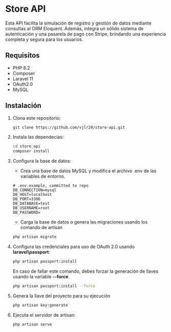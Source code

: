 # Store API

Esta API facilita la simulación de registro y gestión de datos mediante consultas al ORM Eloquent. Además, integra un sólido sistema de autenticación y una pasarela de pago con Stripe, brindando una experiencia completa y segura para los usuarios.

## Requisitos

- PHP 8.2
- Composer
- Laravel 11
- OAuth2.0
- MySQL

## Instalación

1. Clona este repositorio:

   ```bash
   git clone https://github.com/vjlr20/store-api.git

2. Instala las dependecias:

    ```bash
    cd store_api
    composer install
    ```

3. Configura la base de datos:
    
    - Crea una base de datos MySQL y modifica el archivo .env de las variables de entorno.
        
    ```dosini
    # .env.example, committed to repo
    DB_CONNECTION=mysql
    DB_HOST=localhost
    DB_PORT=3306
    DB_DATABASE=test
    DB_USERNAME=root
    DB_PASSWORD=
    ```

    - Carga la base de datos o genera las migraciones usando los comando de artisan

    ```bash
    php artisan migrate

4. Configura las credenciales para uso de OAuth 2.0 usando <strong>laravel\passport</strong>:

    ```bash
    php artisan passport:install
    ```

    En caso de fallar este comando, debes forzar la generación de llaves usando la variable <strong>--force</strong>.

    ```bash
    php artisan passport:install --force
    ```

5. Genera la llave del proyecto para su ejecución

    ```bash
    php artisan key:generate
    ```

6. Ejecuta el servidor de artisan:

    ```bash
    php artisan serve
    ```